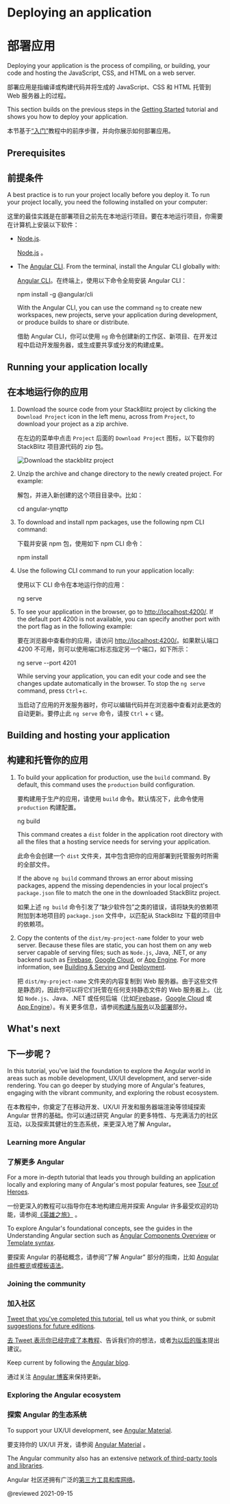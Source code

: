 # Deploying an application

# 部署应用

Deploying your application is the process of compiling, or building, your code and hosting the JavaScript, CSS, and HTML on a web server.

部署应用是指编译或构建代码并将生成的 JavaScript、CSS 和 HTML 托管到 Web 服务器上的过程。

This section builds on the previous steps in the [Getting Started](start "Try it: A basic application") tutorial and shows you how to deploy your application.

本节基于[“入门”](start "尝试：基本应用")教程中的前序步骤，并向你展示如何部署应用。

## Prerequisites

## 前提条件

A best practice is to run your project locally before you deploy it. To run your project locally, you need the following installed on your computer:

这里的最佳实践是在部署项目之前先在本地运行项目。要在本地运行项目，你需要在计算机上安装以下软件：

* [Node.js](https://nodejs.org/en).

  [Node.js](https://nodejs.org/en) 。

* The [Angular CLI](https://cli.angular.io).
  From the terminal, install the Angular CLI globally with:

  [Angular CLI](https://cli.angular.io)。在终端上，使用以下命令全局安装 Angular CLI：

  <code-example format="shell" language="shell">

  npm install -g &commat;angular/cli

  </code-example>

  With the Angular CLI, you can use the command `ng` to create new workspaces, new projects, serve your application during development, or produce builds to share or distribute.

  借助 Angular CLI，你可以使用 `ng` 命令创建新的工作区、新项目、在开发过程中启动开发服务器，或生成要共享或分发的构建成果。

## Running your application locally

## 在本地运行你的应用

1. Download the source code from your StackBlitz project by clicking the `Download Project` icon in the left menu, across from `Project`, to download your project as a zip archive.

   在左边的菜单中点击 `Project` 后面的 `Download Project` 图标，以下载你的 StackBlitz 项目源代码的 zip 包。

   <div class="lightbox">

   <img alt="Download the stackblitz project" src="generated/images/guide/start/download-project.png">

   </div>

1. Unzip the archive and change directory to the newly created project. For example:

   解包，并进入新创建的这个项目目录中。比如：

   <code-example format="shell" language="shell">

   cd angular-ynqttp

   </code-example>

1. To download and install npm packages, use the following npm CLI command:

   下载并安装 npm 包，使用如下 npm CLI 命令：

   <code-example format="shell" language="shell">

   npm install

   </code-example>

1. Use the following CLI command to run your application locally:

   使用以下 CLI 命令在本地运行你的应用：

   <code-example format="shell" language="shell">

   ng serve

   </code-example>

1. To see your application in the browser, go to <http://localhost:4200/>.
   If the default port 4200 is not available, you can specify another port with the port flag as in the following example:

   要在浏览器中查看你的应用，请访问 <http://localhost:4200/>。如果默认端口 4200 不可用，则可以使用端口标志指定另一个端口，如下所示：

    <code-example format="shell" language="shell">

   ng serve --port 4201

   </code-example>

   While serving your application, you can edit your code and see the changes update automatically in the browser.
   To stop the `ng serve` command, press `Ctrl`+`c`.

   当启动了应用的开发服务器时，你可以编辑代码并在浏览器中查看对此更改的自动更新。要停止此 `ng serve` 命令，请按 `Ctrl` + `c` 键。

<a id="building"></a>

## Building and hosting your application

## 构建和托管你的应用

1. To build your application for production, use the `build` command. By default, this command uses the `production` build configuration.

   要构建用于生产的应用，请使用 `build` 命令。默认情况下，此命令使用 `production` 构建配置。

   <code-example format="shell" language="shell">

   ng build

   </code-example>

   This command creates a `dist` folder in the application root directory with all the files that a hosting service needs for serving your application.

   此命令会创建一个 `dist` 文件夹，其中包含把你的应用部署到托管服务时所需的全部文件。

   <div class="alert is-helpful">

   If the above `ng build` command throws an error about missing packages, append the missing dependencies in your local project's `package.json` file to match the one in the downloaded StackBlitz project.

   如果上述 `ng build` 命令引发了“缺少软件包”之类的错误，请将缺失的依赖项附加到本地项目的 `package.json` 文件中，以匹配从 StackBlitz 下载的项目中的依赖项。

   </div>

1. Copy the contents of the `dist/my-project-name` folder to your web server.
   Because these files are static, you can host them on any web server capable of serving files; such as `Node.js`, Java, .NET, or any backend such as [Firebase](https://firebase.google.com/docs/hosting), [Google Cloud](https://cloud.google.com/solutions/web-hosting), or [App Engine](https://cloud.google.com/appengine/docs/standard/python/getting-started/hosting-a-static-website).
   For more information, see [Building & Serving](guide/build "Building and Serving Angular Apps") and [Deployment](guide/deployment "Deployment guide").

   把 `dist/my-project-name` 文件夹的内容复制到 Web 服务器。由于这些文件是静态的，因此你可以将它们托管在任何支持静态文件的 Web 服务器上。（比如 `Node.js`、Java、.NET 或任何后端（比如[Firebase](https://firebase.google.com/docs/hosting)，[Google Cloud](https://cloud.google.com/solutions/web-hosting) 或 [App Engine](https://cloud.google.com/appengine/docs/standard/python/getting-started/hosting-a-static-website)）。有关更多信息，请参阅[构建与服务](guide/build "构建与服务 Angular 应用")以及[部署](guide/deployment "部署指南")部分。

## What's next

## 下一步呢？

In this tutorial, you've laid the foundation to explore the Angular world in areas such as mobile development, UX/UI development, and server-side rendering.
You can go deeper by studying more of Angular's features, engaging with the vibrant community, and exploring the robust ecosystem.

在本教程中，你奠定了在移动开发、UX/UI 开发和服务器端渲染等领域探索 Angular 世界的基础。你可以通过研究 Angular 的更多特性、与充满活力的社区互动，以及探索其健壮的生态系统，来更深入地了解 Angular。

### Learning more Angular

### 了解更多 Angular

For a more in-depth tutorial that leads you through building an application locally and exploring many of Angular's most popular features, see [Tour of Heroes](tutorial).

一份更深入的教程可以指导你在本地构建应用并探索 Angular 许多最受欢迎的功能，请参阅[《英雄之旅》](tutorial) 。

To explore Angular's foundational concepts, see the guides in the Understanding Angular section such as [Angular Components Overview](guide/component-overview) or [Template syntax](guide/template-syntax).

要探索 Angular 的基础概念，请参阅“了解 Angular” 部分的指南，比如 [Angular 组件概览](guide/component-overview)或[模板语法](guide/template-syntax)。

### Joining the community

### 加入社区

[Tweet that you've completed this tutorial](https://twitter.com/intent/tweet?url=https://angular.io/start&text=I%20just%20finished%20the%20Angular%20Getting%20Started%20Tutorial "Angular on Twitter"), tell us what you think, or submit [suggestions for future editions](https://github.com/angular/angular/issues/new/choose "Angular GitHub repository new issue form").

[去 Tweet 表示你已经完成了本教程](https://twitter.com/intent/tweet?url=https://angular.io/start&text=I%20just%20finished%20the%20Angular%20Getting%20Started%20Tutorial "Twitter 上的 Angular")、告诉我们你的想法，或者[为以后的版本](https://github.com/angular/angular/issues/new/choose "Angular GitHub 存储库的新建 Issue 表单")提出建议。

Keep current by following the [Angular blog](https://blog.angular.io/ "Angular blog").

通过关注 [Angular 博客](https://blog.angular.io/ "Angular 博客")来保持更新。

### Exploring the Angular ecosystem

### 探索 Angular 的生态系统

To support your UX/UI development, see [Angular Material](https://material.angular.io/ "Angular Material web site").

要支持你的 UX/UI 开发，请参阅 [Angular Material](https://material.angular.cn/ "Angular Material 网站") 。

The Angular community also has an extensive [network of third-party tools and libraries](resources "Angular resources list").

Angular 社区还拥有广泛的[第三方工具和库网络](resources "Angular 资源列表")。

@reviewed 2021-09-15